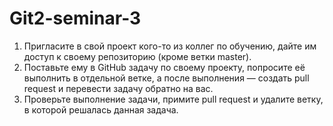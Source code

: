 # Git2-seminar-3
1. Пригласите в свой проект кого-то из коллег по обучению, дайте им доступ к своему репозиторию (кроме ветки master).
2. Поставьте ему в GitHub задачу по своему проекту, попросите её выполнить в отдельной ветке, а после выполнения — создать pull request и перевести задачу обратно на вас.
3. Проверьте выполнение задачи, примите pull request и удалите ветку, в которой решалась данная задача.
